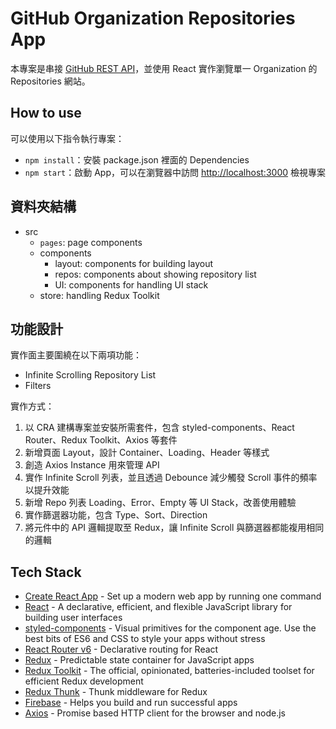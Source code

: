 # GitHub Organization Repositories App

本專案是串接 [GitHub REST API](https://docs.github.com/en/rest)，並使用 React 實作瀏覽單一 Organization 的 Repositories 網站。

## How to use

可以使用以下指令執行專案：

- `npm install`：安裝 package.json 裡面的 Dependencies
- `npm start`：啟動 App，可以在瀏覽器中訪問 [http://localhost:3000](http://localhost:3000) 檢視專案

## 資料夾結構

- src
  - `pages`: page components
  - components
    - layout: components for building layout
    - repos: components about showing repository list
    - UI: components for handling UI stack
  - store: handling Redux Toolkit

## 功能設計

實作面主要圍繞在以下兩項功能：

- Infinite Scrolling Repository List
- Filters

實作方式：

1. 以 CRA 建構專案並安裝所需套件，包含 styled-components、React Router、Redux Toolkit、Axios 等套件
2. 新增頁面 Layout，設計 Container、Loading、Header 等樣式
3. 創造 Axios Instance 用來管理 API
4. 實作 Infinite Scroll 列表，並且透過 Debounce 減少觸發 Scroll 事件的頻率以提升效能
5. 新增 Repo 列表 Loading、Error、Empty 等 UI Stack，改善使用體驗
6. 實作篩選器功能，包含 Type、Sort、Direction
7. 將元件中的 API 邏輯提取至 Redux，讓 Infinite Scroll 與篩選器都能複用相同的邏輯

## Tech Stack

- [Create React App](https://github.com/facebook/create-react-app) - Set up a modern web app by running one command
- [React](https://github.com/facebook/react/) - A declarative, efficient, and flexible JavaScript library for building user interfaces
- [styled-components](https://github.com/styled-components/styled-components) - Visual primitives for the component age. Use the best bits of ES6 and CSS to style your apps without stress
- [React Router v6](https://github.com/remix-run/react-router) - Declarative routing for React
- [Redux](https://github.com/reduxjs/redux) - Predictable state container for JavaScript apps
- [Redux Toolkit](https://github.com/reduxjs/redux-toolkit) - The official, opinionated, batteries-included toolset for efficient Redux development
- [Redux Thunk](https://github.com/reduxjs/redux-thunk) - Thunk middleware for Redux
- [Firebase](https://firebase.google.com/) - Helps you build and run successful apps
- [Axios](https://github.com/axios/axios) - Promise based HTTP client for the browser and node.js
